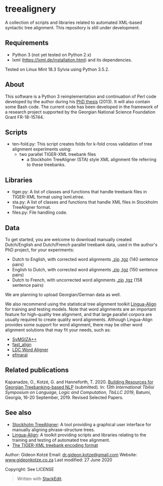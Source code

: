 
# treealignery
A collection of scripts and libraries related to automated XML-based syntactic tree alignment. This repository is still under development.

## Requirements
* Python 3 (not yet tested on Python 2.x)
* lxml (https://lxml.de/installation.html) and its dependencies.

Tested on Linux Mint 18.3 Sylvia using Python 3.5.2.

## About
This software is a Python 3 reimplementation and continuation of Perl code developed by the author during his [PhD thesis](http://gideonkotze.co.za/downloads/GideonThesis_Electronic.pdf) (2013). It will also contain some Bash code. The current code has been developed in the framework of a research project supported by the Georgian National Science Foundation Grant FR-18-15744.

## Scripts

* ten-fold.py: This script creates folds for k-fold cross validation of tree alignment experiments using:
  * two parallel TIGER-XML treebank files
    * a Stockholm TreeAligner (STA) style XML alignment file referring to these treebanks.

## Libraries

* tiger.py: A list of classes and functions that handle treebank files in TIGER-XML format using lxml.etree.
* sta.py: A list of classes and functions that handle XML files in Stockholm TreeAligner format.
* files.py: File handling code.

## Data
To get started, you are welcome to download manually created Dutch/English and Dutch/French parallel treebank data, used in the author's PhD project, for your experiments:
* Dutch to English, with corrected word alignments  [.zip](http://gideonkotze.co.za/downloads/pacomt-duteng-manualword.zip)  [.tgz](http://gideonkotze.co.za/downloads/pacomt-duteng-manualword.tgz)  (140 sentence pairs)
* English to Dutch, with corrected word alignments  [.zip](http://gideonkotze.co.za/downloads/pacomt-engdut-manualword.zip)  [.tgz](http://gideonkotze.co.za/downloads/pacomt-engdut-manualword.tgz)  (150 sentence pairs)
* Dutch to French, with uncorrected word alignments  [.zip](http://gideonkotze.co.za/downloads/pacomt-dutfra-autoword.zip)  [.tgz](http://gideonkotze.co.za/downloads/pacomt-dutfra-autoword.tgz)  (158 sentence pairs)

We are planning to upload Georgian/German data as well.

We also recommend using the statistical tree alignment toolkit [Lingua-Align](https://bitbucket.org/tiedemann/lingua-align/wiki/Home) for training and testing models. Note that word alignments are an important feature for high-quality tree alignment, and that large parallel corpora are usually required to create quality word alignments. Although Lingua-Align provides some support for word alignment, there may be other word alignment solutions that may fit your needs, such as:
* [SyMGIZA++](https://github.com/emjotde/symgiza-pp)
* [fast_align](https://github.com/clab/fast_align)
* [LDC Word Aligner](https://www.ldc.upenn.edu/language-resources/tools/ldc-word-aligner)
* [efmaral](https://github.com/robertostling/efmaral)

## Related publications
Kapanadze, O., Kotzé, G. and Hanneforth, T. 2020. [Building Resources for Georgian Treebanking-based NLP](https://www.researchgate.net/publication/341821701_Building_Resources_for_Georgian_Treebanking-based_NLP) (submitted). In: _13th International Tbilisi Symposium on Language, Logic and Computation, TbiLLC 2019_, Batumi, Georgia, 16-20 September, 2019. Revised Selected Papers.

## See also
* [Stockholm TreeAligner](https://www.ling.su.se/english/nlp/tools/stockholm-treealigner): A tool providing a graphical user interface for manually aligning phrase-structure trees.
* [Lingua-Align](https://bitbucket.org/tiedemann/lingua-align/wiki/Home): A toolkit providing scripts and libraries relating to the training and testing of automated tree alignment.
* [The TIGER-XML treebank encoding format](https://www.ims.uni-stuttgart.de/documents/ressourcen/werkzeuge/tigersearch/doc/html/TigerXML.html)

Author: Gideon Kotzé
Email: dr.gideon.kotze@gmail.com
Website: www.gideonkotze.co.za
Last modified: 27 June 2020

Copyright: See LICENSE

> Written with [StackEdit](https://stackedit.io/).

